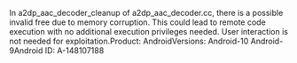In a2dp_aac_decoder_cleanup of a2dp_aac_decoder.cc, there is a possible invalid free due to memory corruption. This could lead to remote code execution with no additional execution privileges needed. User interaction is not needed for exploitation.Product: AndroidVersions: Android-10 Android-9Android ID: A-148107188